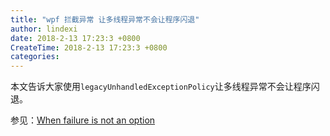 ```yaml
---
title: "wpf 拦截异常 让多线程异常不会让程序闪退"
author: lindexi
date: 2018-2-13 17:23:3 +0800
CreateTime: 2018-2-13 17:23:3 +0800
categories: 
---
```


本文告诉大家使用`legacyUnhandledExceptionPolicy`让多线程异常不会让程序闪退。

<!--more-->


<div id="toc"></div>

<!-- csdn -->

<!-- 不发布 -->

参见：[When failure is not an option ](http://philsversion.com/2009/03/25/when-failure-is-not-an-option/ )

